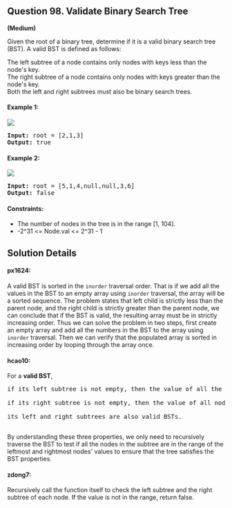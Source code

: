 ## Question 98.   Validate Binary Search Tree
**(Medium)**  

Given the root of a binary tree, determine if it is a valid binary search tree (BST).
A valid BST is defined as follows:

The left subtree of a node contains only nodes with keys less than the node's key.<br>
The right subtree of a node contains only nodes with keys greater than the node's key.<br>
Both the left and right subtrees must also be binary search trees.<br>

#### Example 1:
<img src="https://assets.leetcode.com/uploads/2020/12/01/tree1.jpg">
<pre>
<b>Input:</b> root = [2,1,3]
<b>Output:</b> true 
</pre>

#### Example 2:
<img src="https://assets.leetcode.com/uploads/2020/12/01/tree2.jpg">
<pre>
<b>Input:</b> root = [5,1,4,null,null,3,6]
<b>Output:</b> false
</pre>

#### Constraints:

* The number of nodes in the tree is in the range [1, 104].
* -2^31 <= Node.val <= 2^31 - 1


## Solution Details

#### px1624:
A valid BST is sorted in the `inorder` traversal order. That is if we add all the values in the BST to an empty array using `inorder` traversal, the array will be a sorted sequence. The problem states that left child is strictly less than the parent node, and the right child is strictly greater than the parent node, we can conclude that if the BST is valid, the resulting array must be in strictly increasing order. Thus we can solve the problem in two steps, first create an empty array and add all the numbers in the BST to the array using `inorder` traversal. Then we can verify that the populated array is sorted in increasing order by looping through the array once.

#### hcao10:
For a <b>valid BST</b>,
<pre>
if its left subtree is not empty, then the value of all the nodes in the left subtree is less than the value of its root node;  </br>
if its right subtree is not empty, then the value of all nodes in the right subtree is greater than the value of its root node;  </br>
its left and right subtrees are also valid BSTs.  </br>
</pre>
By understanding these three properties, we only need to recursively traverse the BST to test if all the nodes in the subtree are in the range of the leftmost and rightmost nodes' values to ensure that the tree satisfies the BST properties. 

#### zdong7:
Recursively call the function itself to check the left subtree and the right subtree of each node. If the value is not in the range, return false.
